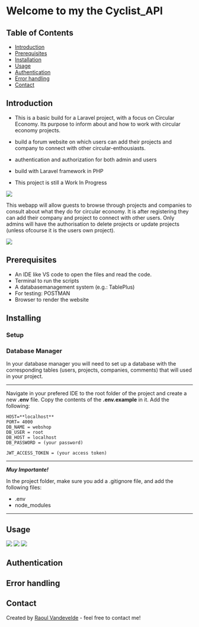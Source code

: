 # Welcome to my the Cyclist_API

## Table of Contents
* [Introduction](#introduction)
* [Prerequisites](#prerequisites)
* [Installation](#installation)
* [Usage](#usage)
* [Authentication](#authentication)
* [Error handling](#error-handling)
* [Contact](#contact)


## Introduction
- This is a basic build for a Laravel project, with a focus on Circular Economy. Its purpose to inform about and how to work with circular economy projects. 

- build a forum website on which users can add their projects and company to connect with other circular-enthousiasts.

- authentication and authorization for both admin and users

- build with Laravel framework in PHP

- This project is still a Work In Progress 

<img src="public/images/assets/home.png">

This webapp will allow guests to browse through projects and companies to consult about what they do for circular economy. It is after registering they can add their company and project to connect with other users. Only admins will have the authorisation to delete projects or update projects (unless ofcourse it is the users own project).


<img src="public/images/assets/overview.png">


## Prerequisites
- An IDE like VS code to open the files and read the code.
- Terminal to run the scripts
- A databasemanagement system (e.g.: TablePlus)
- For testing: POSTMAN
- Browser to render the website

## Installing


### Setup


### Database Manager

In your database manager you will need to set up a database with the corresponding tables (users, projects, companies, comments) that will used in your project.

---

Navigate in your prefered IDE to the root folder of the project and create a new **.env** file. Copy the contents of the **.env.example** in it. Add the following:

```
HOST=**localhost**
PORT= 4000
DB_NAME = webshop
DB_USER = root
DB_HOST = localhost
DB_PASSWORD = (your password)

JWT_ACCESS_TOKEN = (your access token)
```

---

**_Muy Importante!_**

In the project folder, make sure you add a .gitignore file, and add the following files:

- .env
- node_modules

---

## Usage



<img src="public/images/assets/table.png">
<img src="public/images/assets/create.png">
<img src="public/images/assets/menu.png">



## Authentication


## Error handling


## Contact
Created by [Raoul Vandevelde](https://github.com/RalloField) - feel free to contact me!


